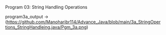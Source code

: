 
 Program 03: String Handling Operations

 program3a_output -> (https://github.com/Manoharibr114/Advance_Java/blob/main/3a_StringOpertions_StringHandleing.java/Pgm_3a.png)
